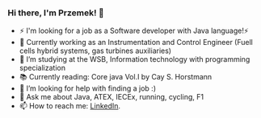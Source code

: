 ### Hi there, I'm Przemek! 👋

- ⚡ I'm looking for a job as a Software developer with Java language!⚡
- 🔭 Currently working as an Instrumentation and Control Engineer (Fuell cells hybrid systems, gas turbines auxiliaries)
- 🌱 I’m studying at the WSB, Information technology with programming specialization
- 📚 Currently reading: Core java Vol.I by  Cay S. Horstmann
- 🤔 I’m looking for help with finding a job :)
- 💬 Ask me about Java, ATEX, IECEx, running, cycling, F1
- 📫 How to reach me: [LinkedIn](https://www.linkedin.com/in/przdrewa/).

